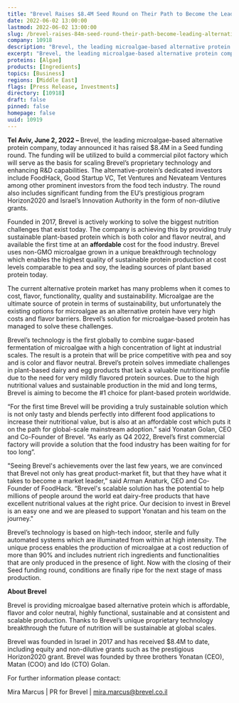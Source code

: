 ```yaml
---
title: "Brevel Raises $8.4M Seed Round on Their Path to Become the Leading Alternative Protein"
date: 2022-06-02 13:00:00
lastmod: 2022-06-02 13:00:00
slug: /brevel-raises-84m-seed-round-their-path-become-leading-alternative-protein
company: 10918
description: "Brevel, the leading microalgae-based alternative protein company, today announced it has raised $8.4M in a Seed funding round. The funding will be utilized to build a commercial pilot factory which will serve as the basis for scaling Brevel’s proprietary technology and enhancing R&D capabilities."
excerpt: "Brevel, the leading microalgae-based alternative protein company, today announced it has raised $8.4M in a Seed funding round. The funding will be utilized to build a commercial pilot factory which will serve as the basis for scaling Brevel’s proprietary technology and enhancing R&D capabilities."
proteins: [Algae]
products: [Ingredients]
topics: [Business]
regions: [Middle East]
flags: [Press Release, Investments]
directory: [10918]
draft: false
pinned: false
homepage: false
uuid: 10919
---
```

<p><strong>Tel Aviv, June 2, 2022 – </strong>Brevel, the leading microalgae-based alternative protein company, today announced it has raised $8.4M in a Seed funding round. The funding will be utilized to build a commercial pilot factory which will serve as the basis for scaling Brevel’s proprietary technology and enhancing R&D capabilities. The alternative-protein’s dedicated investors include FoodHack, Good Startup VC, Tet Ventures and Nevateam Ventures among other prominent investors from the food tech industry. The round also includes significant funding from the EU’s prestigious program Horizon2020 and Israel’s Innovation Authority in the form of non-dilutive grants. </p>
<p>Founded in 2017, Brevel is actively working to solve the biggest nutrition challenges that exist today. The company is achieving this by providing truly sustainable plant-based protein which is both color and flavor neutral, and available the first time at an <strong>affordable</strong> cost for the food industry. Brevel uses non-GMO microalgae grown in a unique breakthrough technology which enables the highest quality of sustainable protein production at cost levels comparable to pea and soy, the leading sources of plant based protein today. </p>
<p>The current alternative protein market has many problems when it comes to cost, flavor, functionality, quality and sustainability. Microalgae are the ultimate source of protein in terms of sustainability, but unfortunately the existing options for microalgae as an alternative protein have very high costs and flavor barriers. Brevel’s solution for microalgae-based protein has managed to solve these challenges.</p>
<p>Brevel’s technology is the first globally to combine sugar-based fermentation of microalgae with a high concentration of light at industrial scales. The result is a protein that will be price competitive with pea and soy and is color and flavor neutral. Brevel’s protein solves immediate challenges in plant-based dairy and egg products that lack a valuable nutritional profile due to the need for very mildly flavored protein sources. Due to the high nutritional values and sustainable production in the mid and long terms, Brevel is aiming to become the #1 choice for plant-based protein worldwide.</p>
<p>“For the first time Brevel will be providing a truly sustainable solution which is not only tasty and blends perfectly into different food applications to increase their nutritional value, but is also at an affordable cost which puts it on the path for global-scale mainstream adoption.” said Yonatan Golan, CEO and Co-Founder of Brevel. “As early as Q4 2022, Brevel’s first commercial factory will provide a solution that the food industry has been waiting for for too long”. </p>
<p>"Seeing Brevel's achievements over the last few years, we are convinced that Brevel not only has great product-market fit, but that they have what it takes to become a market leader,” said Arman Anaturk, CEO and Co-Founder of FoodHack. “Brevel's scalable solution has the potential to help millions of people around the world eat dairy-free products that have excellent nutritional values at the right price. Our decision to invest in Brevel is an easy one and we are pleased to support Yonatan and his team on the journey."</p>
<p>Brevel’s technology is based on high-tech indoor, sterile and fully automated systems which are illuminated from within at high intensity. The unique process enables the production of microalgae at a cost reduction of more than 90% and includes nutrient rich ingredients and functionalities that are only produced in the presence of light. Now with the closing of their Seed funding round, conditions are finally ripe for the next stage of mass production.</p>
<p><strong>About Brevel</strong></p>
<p>Brevel is providing microalgae based alternative protein which is affordable, flavor and color neutral, highly functional, sustainable and at consistent and scalable production. Thanks to Brevel’s unique proprietary technology breakthrough the future of nutrition will be sustainable at global scales.</p>
<p>Brevel was founded in Israel in 2017 and has received $8.4M to date, including equity and non-dilutive grants such as the prestigious Horizon2020 grant. Brevel was founded by three brothers Yonatan (CEO), Matan (COO) and Ido (CTO) Golan.</p>
<p>For further information please contact:</p>
<p>Mira Marcus | PR for Brevel | <a href="mailto:mira.marcus@brevel.co.il">mira.marcus@brevel.co.il</a></p>
